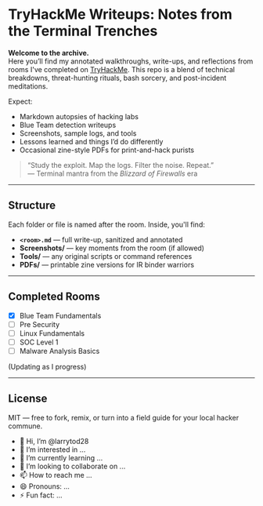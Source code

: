 # TryHackMe Writeups: Notes from the Terminal Trenches

**Welcome to the archive.**  
Here you’ll find my annotated walkthroughs, write-ups, and reflections from rooms I've completed on [TryHackMe](https://tryhackme.com/). This repo is a blend of technical breakdowns, threat-hunting rituals, bash sorcery, and post-incident meditations.

Expect:
- Markdown autopsies of hacking labs
- Blue Team detection writeups
- Screenshots, sample logs, and tools
- Lessons learned and things I’d do differently
- Occasional zine-style PDFs for print-and-hack purists

> “Study the exploit. Map the logs. Filter the noise. Repeat.”  
> — Terminal mantra from the *Blizzard of Firewalls* era

---

## Structure

Each folder or file is named after the room. Inside, you'll find:
- **`<room>.md`** — full write-up, sanitized and annotated
- **Screenshots/** — key moments from the room (if allowed)
- **Tools/** — any original scripts or command references
- **PDFs/** — printable zine versions for IR binder warriors

---

## Completed Rooms

- [x] Blue Team Fundamentals
- [ ] Pre Security
- [ ] Linux Fundamentals
- [ ] SOC Level 1
- [ ] Malware Analysis Basics

(Updating as I progress)

---

## License

MIT — free to fork, remix, or turn into a field guide for your local hacker commune.
- 👋 Hi, I’m @larrytod28
- 👀 I’m interested in ...
- 🌱 I’m currently learning ...
- 💞️ I’m looking to collaborate on ...
- 📫 How to reach me ...
- 😄 Pronouns: ...
- ⚡ Fun fact: ...

<!---
larrytod28/larrytod28 is a ✨ special ✨ repository because its `README.md` (this file) appears on your GitHub profile.
You can click the Preview link to take a look at your changes.
--->
